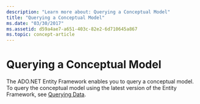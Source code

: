 ```yaml
---
description: "Learn more about: Querying a Conceptual Model"
title: "Querying a Conceptual Model"
ms.date: "03/30/2017"
ms.assetid: d59a4ae7-a651-403c-82e2-6d710645a867
ms.topic: concept-article
---
```

# Querying a Conceptual Model

The ADO.NET Entity Framework enables you to query a conceptual model. To query the conceptual model using the latest version of the Entity Framework, see [Querying Data](/ef/ef6/querying/index).
